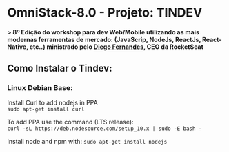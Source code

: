 # OmniStack-8.0 - Projeto: TINDEV  
#### > 8º Edição do workshop para dev Web/Mobile utilizando as mais modernas ferramentas de mercado: (JavaScrip, NodeJs, ReactJs, React-Native, etc..) ministrado pelo [Diego Fernandes](https://github.com/diego3g), CEO da RocketSeat  

## Como Instalar o Tindev:  

### Linux Debian Base:  
  Install Curl to add nodejs in PPA  
  ```sudo apt-get install curl```  
  
  To add PPA use the command (LTS release):  
  ```curl -sL https://deb.nodesource.com/setup_10.x | sudo -E bash -```  
  
  Install node and npm with:
  ```sudo apt-get install nodejs```

